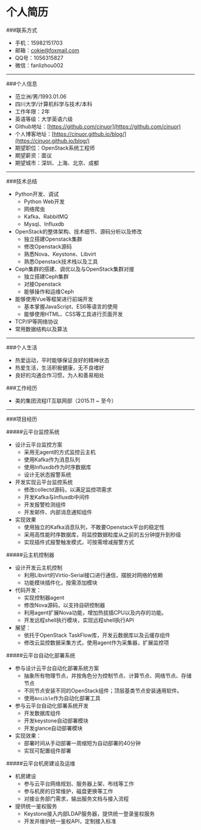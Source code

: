 个人简历
=======

###联系方式
* 手机：15982151703
* 邮箱：cokie@foxmail.com
* QQ号：1056315827
* 微信：fanlizhou002
---

###个人信息
* 范立洲/男/1993.01.06
* 四川大学/计算机科学与技术/本科
* 工作年限：2年
* 英语等级：大学英语六级
* Github地址：[https://github.com/cinuor](https://github.com/cinuor)
* 个人博客地址：[https://cinuor.github.io/blog/](https://cinuor.github.io/blog/)
* 期望职位：OpenStack系统工程师
* 期望薪资：面议
* 期望城市：深圳、上海、北京、成都
---

###技术总结
* Python开发、调试
    - Python Web开发
    - 网络爬虫
    - Kafka、RabbitMQ
    - Mysql、Influxdb
* OpenStack的整体架构、技术细节、源码分析以及修改
    - 独立搭建Openstack集群
    - 修改Openstack源码
    - 熟悉Nova、Keystone、Libvirt
    - 熟悉Openstack技术栈以及工具
* Ceph集群的搭建、调优以及与OpenStack集群对接
    - 独立搭建Ceph集群
    - 对接Openstack
    - 能够操作和运维Ceph
* 能够使用Vue等框架进行前端开发
    - 基本掌握JavaScript、ES6等语言的使用
    - 能够使用HTML、CSS等工具进行页面开发
* TCP/IP等网络协议
* 常用数据结构以及算法
---

###个人生活
* 热爱运动，平时能够保证良好的精神状态
* 热爱生活，生活积极健康，无不良嗜好
* 良好的沟通合作习惯，为人和善易相处

<div style="page-break-after: always;"></div>
###工作经历

* 美的集团流程IT互联网部（2015.11 ~ 至今）

---

###项目经历

#####云平台监控系统
* 设计云平台监控方案
    - 采用无agent的方式监控云主机
    - 使用Kafka作为消息队列
    - 使用Influxdb作为时序数据库
    - 设计无状态报警系统
* 开发实现云平台监控系统
    - 修改collectd源码，以满足监控项需求
    - 开发Kafka与Influxdb中间件
    - 开发报警检测组件
    - 开发邮件、内部消息通知组件
* 实现效果
    - 使用独立的Kafka消息队列，不敢要Openstack平台的稳定性
    - 采用高性能时序数据库，将监控数据粒度从之前的五分钟提升到秒级
    - 实现插件式报警触发模式，可按需增减报警方式

#####云主机控制器
* 设计开发云主机控制
    - 利用Libvirt的Virtio-Serial接口进行通信，摆脱对网络的依赖
    - 功能模块插件化，按需添加模块
* 代码开发：
    - 实现控制器agent
    - 修改Nova源码，以支持自研控制器
    - 利用agent扩展Nova功能，增加热拔插CPU以及内存的功能。
    - 开发远程shell执行模块，实现远程shell执行API
* 展望：
    - 依托于OpenStack TaskFlow库，开发云数据库以及云缓存组件
    - 修改云监控数据采集方式，使用agent作为采集器，扩展监控项

#####云平台自动化部署系统
* 参与设计云平台自动化部署系统方案
    - 抽象所有物理节点，并按角色分为控制节点、计算节点、网络节点、存储节点
    - 不同节点安装不同的OpenStack组件；顶层基类节点安装通用软件。
    - 使用`Ansible`作为自动化部署工具
* 参与云平台自动化部署系统开发
    - 开发数据库组件
    - 开发keystone自动部署模块
    - 开发glance自动部署模块
* 实现效果：
    - 部署时间从手动部署一周缩短为自动部署的40分钟
    - 实现可配置组件部署

#####云平台机房建设及运维
* 机房建设
    - 参与云平台网络规划、服务器上架、布线等工作
    - 参与机房的日常维护，磁盘更换等工作
    - 对接业务部门需求，输出服务文档与接入流程
* 提供统一鉴权服务
    - Keystone接入内部LDAP服务器，提供统一登录鉴权服务
    - 开发并维护统一鉴权API，定制接入标准